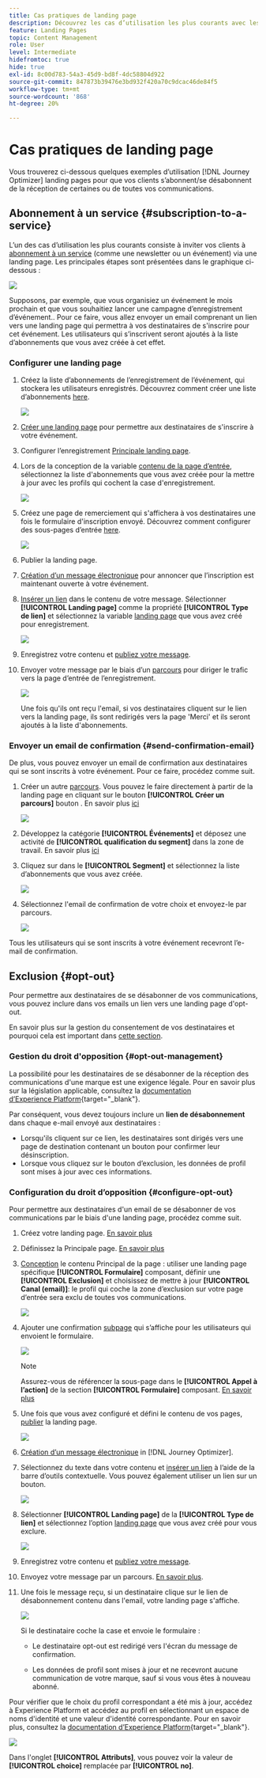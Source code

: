 ```yaml
---
title: Cas pratiques de landing page
description: Découvrez les cas d’utilisation les plus courants avec les landing pages dans Journey Optimizer
feature: Landing Pages
topic: Content Management
role: User
level: Intermediate
hidefromtoc: true
hide: true
exl-id: 8c00d783-54a3-45d9-bd8f-4dc58804d922
source-git-commit: 847873b39476e3bd932f420a70c9dcac46de84f5
workflow-type: tm+mt
source-wordcount: '868'
ht-degree: 20%

---
```


# Cas pratiques de landing page

Vous trouverez ci-dessous quelques exemples d’utilisation [!DNL Journey Optimizer] landing pages pour que vos clients s’abonnent/se désabonnent de la réception de certaines ou de toutes vos communications.

<!--The main use cases are:
* Subscription to a service
* Opt-in
* Opt-out-->

## Abonnement à un service {#subscription-to-a-service}

L’un des cas d’utilisation les plus courants consiste à inviter vos clients à [abonnement à un service](subscription-list.md) (comme une newsletter ou un événement) via une landing page. Les principales étapes sont présentées dans le graphique ci-dessous :

![](../assets/lp_subscription-uc.png)

Supposons, par exemple, que vous organisiez un événement le mois prochain et que vous souhaitiez lancer une campagne d’enregistrement d’événement.<!--to keep your customers that are interested updated on that event-->. Pour ce faire, vous allez envoyer un email comprenant un lien vers une landing page qui permettra à vos destinataires de s&#39;inscrire pour cet événement. Les utilisateurs qui s’inscrivent seront ajoutés à la liste d’abonnements que vous avez créée à cet effet.

### Configurer une landing page

1. Créez la liste d’abonnements de l’enregistrement de l’événement, qui stockera les utilisateurs enregistrés. Découvrez comment créer une liste d’abonnements [here](subscription-list.md#define-subscription-list).

   ![](../assets/lp_subscription-uc-list.png)

1. [Créer une landing page](create-lp.md) pour permettre aux destinataires de s&#39;inscrire à votre événement.

1. Configurer l’enregistrement [Principale landing page](create-lp.md#configure-primary-page).

1. Lors de la conception de la variable [contenu de la page d’entrée](design-lp.md), sélectionnez la liste d&#39;abonnements que vous avez créée pour la mettre à jour avec les profils qui cochent la case d&#39;enregistrement.

   ![](../assets/lp_subscription-uc-lp-list.png)

1. Créez une page de remerciement qui s&#39;affichera à vos destinataires une fois le formulaire d&#39;inscription envoyé. Découvrez comment configurer des sous-pages d’entrée [here](create-lp.md#configure-subpages).

   ![](../assets/lp_subscription-uc-thanks.png)

1. [](create-lp.md#publish)Publier la landing page.

1. [Création d’un message électronique](../create-message.md) pour annoncer que l’inscription est maintenant ouverte à votre événement.

1. [Insérer un lien](../message-tracking.md#insert-links) dans le contenu de votre message. Sélectionner **[!UICONTROL Landing page]** comme la propriété **[!UICONTROL Type de lien]** et sélectionnez la variable [landing page](create-lp.md#configure-primary-page) que vous avez créé pour enregistrement.

   ![](../assets/lp_subscription-uc-link.png)

1. Enregistrez votre contenu et [publiez votre message](../publish-manage-message.md).

1. Envoyer votre message par le biais d’un [parcours](../building-journeys/journey.md) pour diriger le trafic vers la page d’entrée de l’enregistrement.

   ![](../assets/lp_subscription-uc-journey.png)

   Une fois qu&#39;ils ont reçu l&#39;email, si vos destinataires cliquent sur le lien vers la landing page, ils sont redirigés vers la page &#39;Merci&#39; et ils seront ajoutés à la liste d&#39;abonnements.

### Envoyer un email de confirmation {#send-confirmation-email}

De plus, vous pouvez envoyer un email de confirmation aux destinataires qui se sont inscrits à votre événement. Pour ce faire, procédez comme suit.

1. Créer un autre [parcours](../building-journeys/journey.md). Vous pouvez le faire directement à partir de la landing page en cliquant sur le bouton **[!UICONTROL Créer un parcours]** bouton . En savoir plus [ici](create-lp.md#configure-primary-page)

   ![](../assets/lp_subscription-uc-create-journey.png)

1. Développez la catégorie **[!UICONTROL Événements]** et déposez une activité de **[!UICONTROL qualification du segment]** dans la zone de travail. En savoir plus [ici](../building-journeys/segment-qualification-events.md)

1. Cliquez sur dans le **[!UICONTROL Segment]** et sélectionnez la liste d’abonnements que vous avez créée.

   ![](../assets/lp_subscription-uc-confirm-journey.png)

1. Sélectionnez l&#39;email de confirmation de votre choix et envoyez-le par parcours.

   ![](../assets/lp_subscription-uc-confirm-email.png)

Tous les utilisateurs qui se sont inscrits à votre événement recevront l’e-mail de confirmation.

<!--The event registration's subscription list tracks the profiles who registered and you can send them targeted event updates.-->

## Exclusion {#opt-out}

Pour permettre aux destinataires de se désabonner de vos communications, vous pouvez inclure dans vos emails un lien vers une landing page d&#39;opt-out.

En savoir plus sur la gestion du consentement de vos destinataires et pourquoi cela est important dans [cette section](../consent.md).

### Gestion du droit d&#39;opposition {#opt-out-management}

La possibilité pour les destinataires de se désabonner de la réception des communications d&#39;une marque est une exigence légale. Pour en savoir plus sur la législation applicable, consultez la [documentation d’Experience Platform](https://experienceleague.adobe.com/docs/experience-platform/privacy/regulations/overview.html?lang=fr#regulations){target=&quot;_blank&quot;}.

Par conséquent, vous devez toujours inclure un **lien de désabonnement** dans chaque e-mail envoyé aux destinataires :

* Lorsqu&#39;ils cliquent sur ce lien, les destinataires sont dirigés vers une page de destination contenant un bouton pour confirmer leur désinscription.
* Lorsque vous cliquez sur le bouton d’exclusion, les données de profil sont mises à jour avec ces informations.

### Configuration du droit d’opposition {#configure-opt-out}

Pour permettre aux destinataires d&#39;un email de se désabonner de vos communications par le biais d&#39;une landing page, procédez comme suit.

1. Créez votre landing page. [En savoir plus](create-lp.md)

1. Définissez la Principale page. [En savoir plus](create-lp.md#configure-primary-page)

1. [Conception](design-lp.md) le contenu Principal de la page : utiliser une landing page spécifique **[!UICONTROL Formulaire]** composant, définir une **[!UICONTROL Exclusion]** et choisissez de mettre à jour **[!UICONTROL Canal (email)]**: le profil qui coche la zone d’exclusion sur votre page d’entrée sera exclu de toutes vos communications.

   ![](../assets/lp_opt-out-primary-lp.png)

   <!--You can also build your own landing page and host it on the third-party system of your choice. To keep?-->

1. Ajouter une confirmation [subpage](create-lp.md#configure-subpages) qui s’affiche pour les utilisateurs qui envoient le formulaire.

   ![](../assets/lp_opt-out-subpage.png)

   >[!NOTE]
   >
   >Assurez-vous de référencer la sous-page dans le **[!UICONTROL Appel à l’action]** de la section **[!UICONTROL Formulaire]** composant. [En savoir plus](design-lp.md)

1. Une fois que vous avez configuré et défini le contenu de vos pages, [publier](create-lp.md#publish) la landing page.

   ![](../assets/lp_opt-out-publish.png)

1. [Création d’un message électronique](../create-message.md) in [!DNL Journey Optimizer].

1. Sélectionnez du texte dans votre contenu et [insérer un lien](../message-tracking.md#insert-links) à l’aide de la barre d’outils contextuelle. Vous pouvez également utiliser un lien sur un bouton.

   ![](../assets/lp_opt-out-insert-link.png)

1. Sélectionner **[!UICONTROL Landing page]** de la **[!UICONTROL Type de lien]** et sélectionnez l’option [landing page](create-lp.md#configure-primary-page) que vous avez créé pour vous exclure.

   ![](../assets/lp_opt-out-landing-page.png)

1. Enregistrez votre contenu et [publiez votre message](../publish-manage-message.md).

1. Envoyez votre message par un parcours. [En savoir plus](../building-journeys/journey.md).

1. Une fois le message reçu, si un destinataire clique sur le lien de désabonnement contenu dans l&#39;email, votre landing page s&#39;affiche.

   ![](../assets/lp_opt-out-submit-form.png)

   Si le destinataire coche la case et envoie le formulaire :

   * Le destinataire opt-out est redirigé vers l&#39;écran du message de confirmation.

   * Les données de profil sont mises à jour et ne recevront aucune communication de votre marque, sauf si vous vous êtes à nouveau abonné.

Pour vérifier que le choix du profil correspondant a été mis à jour, accédez à Experience Platform et accédez au profil en sélectionnant un espace de noms d&#39;identité et une valeur d&#39;identité correspondante. Pour en savoir plus, consultez la [documentation d’Experience Platform](https://experienceleague.adobe.com/docs/experience-platform/profile/ui/user-guide.html?lang=fr#getting-started){target=&quot;_blank&quot;}.

![](../assets/lp_opt-out-profile-choice.png)

Dans l&#39;onglet **[!UICONTROL Attributs]**, vous pouvez voir la valeur de **[!UICONTROL choice]** remplacée par **[!UICONTROL no]**.

<!--

### Other ways to opt out

You can also enable your recipients to unsubscribe whithout using landing pages.

* **One-click opt-out**

    You can add a one-click opt-out link into your email content. This will enable your recipients to quickly unsubscribe from your communications, without being redirected to a landing page where they need to confirm opting out. [Learn more](../message-tracking.md#one-click-opt-out-link)

* **Unsubscribe link in header**

    If the recipients' email client supports displaying an unsubscribe link in the email header, emails sent with [!DNL Journey Optimizer] automatically include this link. [Learn more](../consent.md#unsubscribe-email)
-->
